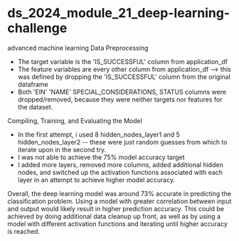 # ds_2024_module_21_deep-learning-challenge
advanced machine learning
Data Preprocessing
- The target variable is the 'IS_SUCCESSFUL' column from application_df
- The feature variables are every other column from application_df --> this was defined by dropping the 'IS_SUCCESSFUL' column from the original dataframe
- Both 'EIN' 'NAME' SPECIAL_CONSIDERATIONS, STATUS columns were dropped/removed, because they were neither targets nor features for the dataset.

Compiling, Training, and Evaluating the Model
- In the first attempt, i used 8 hidden_nodes_layer1 and 5 hidden_nodes_layer2 -- these were just random guesses from which to iterate upon in the second try.
- I was not able to achieve the 75% model accuracy target
- I added more layers, removed more columns, added additional hidden nodes, and switched up the activation functions associated with each layer in an attempt to achieve higher model accuracy. 

Overall, the deep learning model was around 73% accurate in predicting the classification problem. Using a model with greater correlation between input and output would likely result in higher prediction accuracy. This could be achieved by doing additional data cleanup up front, as well as by using a model with different activation functions and iterating until higher accuracy is reached. 